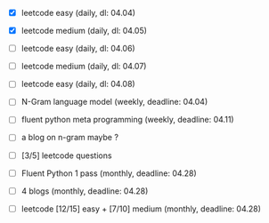 - [x] leetcode easy (daily, dl: 04.04)
- [x] leetcode medium (daily, dl: 04.05)
- [ ] leetcode easy (daily, dl: 04.06)
- [ ] leetcode medium (daily, dl: 04.07)
- [ ] leetcode easy (daily, dl: 04.08)

- [ ] N-Gram language model (weekly, deadline: 04.04)
- [ ] fluent python meta programming (weekly, deadline: 04.11)
- [ ] a blog on n-gram maybe ?
- [ ] [3/5] leetcode questions

- [ ] Fluent Python 1 pass (monthly, deadline: 04.28)
- [ ] 4 blogs (monthly, deadline: 04.28)
- [ ] leetcode [12/15] easy + [7/10] medium (monthly, deadline: 04.28)
